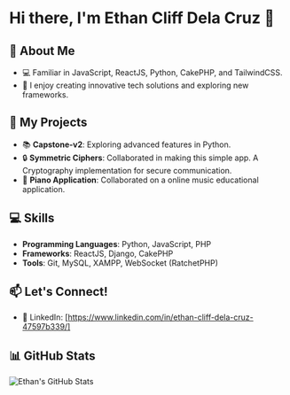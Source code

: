 ﻿# Hi there, I'm Ethan Cliff Dela Cruz 👋

## 🚀 About Me
- 💻 Familiar in JavaScript, ReactJS, Python, CakePHP, and TailwindCSS.
- 🌟 I enjoy creating innovative tech solutions and exploring new frameworks.

## 🌟 My Projects
- 📚 **Capstone-v2**: Exploring advanced features in Python.
- 🔒 **Symmetric Ciphers**: Collaborated in making this simple app. A Cryptography implementation for secure communication.
- 🎹 **Piano Application**: Collaborated on a online music educational application.

## 💻 Skills
- **Programming Languages**: Python, JavaScript, PHP
- **Frameworks**: ReactJS, Django, CakePHP
- **Tools**: Git, MySQL, XAMPP, WebSocket (RatchetPHP)

## 📫 Let's Connect!
- 💼 LinkedIn: [https://www.linkedin.com/in/ethan-cliff-dela-cruz-47597b339/]

## 📊 GitHub Stats
![Ethan's GitHub Stats](https://github-readme-stats.vercel.app/api?username=Jokbal88&show_icons=true&theme=dark)
